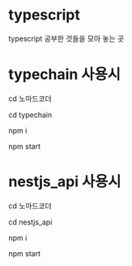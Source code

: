 # typescript
typescript 공부한 것들을 모아 놓는 곳



# typechain 사용시
cd 노마드코더

cd typechain

npm i

npm start

# nestjs_api 사용시

cd 노마드코더

cd nestjs_api

npm i 

npm start
